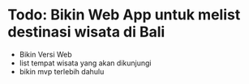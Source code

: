 # Todo: Bikin Web App untuk melist destinasi wisata di Bali

- Bikin Versi Web
- list tempat wisata yang akan dikunjungi
- bikin mvp terlebih dahulu
